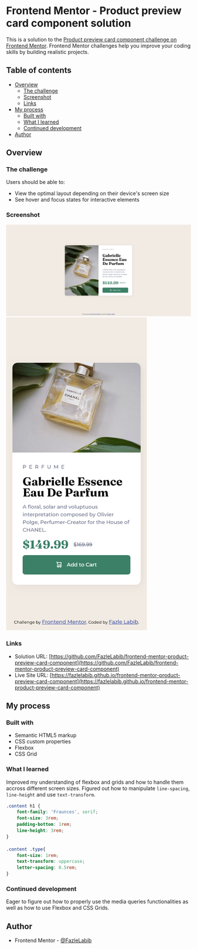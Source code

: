 # Frontend Mentor - Product preview card component solution

This is a solution to the [Product preview card component challenge on Frontend Mentor](https://www.frontendmentor.io/challenges/product-preview-card-component-GO7UmttRfa). Frontend Mentor challenges help you improve your coding skills by building realistic projects. 

## Table of contents

- [Overview](#overview)
  - [The challenge](#the-challenge)
  - [Screenshot](#screenshot)
  - [Links](#links)
- [My process](#my-process)
  - [Built with](#built-with)
  - [What I learned](#what-i-learned)
  - [Continued development](#continued-development)
- [Author](#author)

<!-- **Note: Delete this note and update the table of contents based on what sections you keep.** -->

## Overview

### The challenge

Users should be able to:

- View the optimal layout depending on their device's screen size
- See hover and focus states for interactive elements

### Screenshot

![](./screenshots/desktop-screenshot.png)
![](./screenshots/mobile-screenshot.png)

<!-- Add a screenshot of your solution. The easiest way to do this is to use Firefox to view your project, right-click the page and select "Take a Screenshot". You can choose either a full-height screenshot or a cropped one based on how long the page is. If it's very long, it might be best to crop it.

Alternatively, you can use a tool like [FireShot](https://getfireshot.com/) to take the screenshot. FireShot has a free option, so you don't need to purchase it. 

Then crop/optimize/edit your image however you like, add it to your project, and update the file path in the image above.

**Note: Delete this note and the paragraphs above when you add your screenshot. If you prefer not to add a screenshot, feel free to remove this entire section.** -->

### Links

- Solution URL: [https://github.com/FazleLabib/frontend-mentor-product-preview-card-component](https://github.com/FazleLabib/frontend-mentor-product-preview-card-component)
- Live Site URL: [https://fazlelabib.github.io/frontend-mentor-product-preview-card-component](https://fazlelabib.github.io/frontend-mentor-product-preview-card-component)

## My process

### Built with

- Semantic HTML5 markup
- CSS custom properties
- Flexbox
- CSS Grid

<!-- **Note: These are just examples. Delete this note and replace the list above with your own choices** -->

### What I learned

Improved my understanding of flexbox and grids and how to handle them accross different screen sizes. Figured out how to manipulate `line-spacing`, `line-height` and use `text-transform`.

<!-- To see how you can add code snippets, see below: -->

<!-- ```html
<h1>Some HTML code I'm proud of</h1>
``` -->
```css
.content h1 {
    font-family: 'Fraunces', serif;
    font-size: 3rem;
    padding-bottom: 1rem;
    line-height: 3rem;
}

.content .type{
    font-size: 1rem;
    text-transform: uppercase;
    letter-spacing: 0.5rem;
}
```
<!-- ```js
const proudOfThisFunc = () => {
  console.log('🎉')
}
``` -->

<!-- If you want more help with writing markdown, we'd recommend checking out [The Markdown Guide](https://www.markdownguide.org/) to learn more.

**Note: Delete this note and the content within this section and replace with your own learnings.** -->

### Continued development

Eager to figure out how to properly use the media queries functionalities as well as how to use Flexbox and CSS Grids.

<!-- **Note: Delete this note and the content within this section and replace with your own plans for continued development.** -->

<!-- ### Useful resources

- [Example resource 1](https://www.example.com) - This helped me for XYZ reason. I really liked this pattern and will use it going forward.
- [Example resource 2](https://www.example.com) - This is an amazing article which helped me finally understand XYZ. I'd recommend it to anyone still learning this concept.

**Note: Delete this note and replace the list above with resources that helped you during the challenge. These could come in handy for anyone viewing your solution or for yourself when you look back on this project in the future.** -->

## Author

<!-- - Website - [Add your name here](https://www.your-site.com) -->
- Frontend Mentor - [@FazleLabib](https://www.frontendmentor.io/profile/FazleLabib)
<!-- - Twitter - [@yourusername](https://www.twitter.com/yourusername) -->

<!-- **Note: Delete this note and add/remove/edit lines above based on what links you'd like to share.**

## Acknowledgments

This is where you can give a hat tip to anyone who helped you out on this project. Perhaps you worked in a team or got some inspiration from someone else's solution. This is the perfect place to give them some credit.

**Note: Delete this note and edit this section's content as necessary. If you completed this challenge by yourself, feel free to delete this section entirely.** -->
